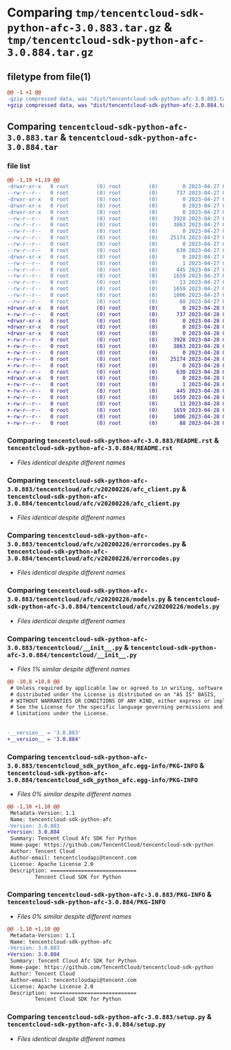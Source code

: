 # Comparing `tmp/tencentcloud-sdk-python-afc-3.0.883.tar.gz` & `tmp/tencentcloud-sdk-python-afc-3.0.884.tar.gz`

## filetype from file(1)

```diff
@@ -1 +1 @@
-gzip compressed data, was "dist/tencentcloud-sdk-python-afc-3.0.883.tar", last modified: Thu Apr 27 00:15:35 2023, max compression
+gzip compressed data, was "dist/tencentcloud-sdk-python-afc-3.0.884.tar", last modified: Fri Apr 28 01:55:16 2023, max compression
```

## Comparing `tencentcloud-sdk-python-afc-3.0.883.tar` & `tencentcloud-sdk-python-afc-3.0.884.tar`

### file list

```diff
@@ -1,19 +1,19 @@
-drwxr-xr-x   0 root         (0) root         (0)        0 2023-04-27 00:15:35.000000 tencentcloud-sdk-python-afc-3.0.883/
--rw-r--r--   0 root         (0) root         (0)      737 2023-04-27 00:15:34.000000 tencentcloud-sdk-python-afc-3.0.883/README.rst
-drwxr-xr-x   0 root         (0) root         (0)        0 2023-04-27 00:15:35.000000 tencentcloud-sdk-python-afc-3.0.883/tencentcloud/
-drwxr-xr-x   0 root         (0) root         (0)        0 2023-04-27 00:15:35.000000 tencentcloud-sdk-python-afc-3.0.883/tencentcloud/afc/
-drwxr-xr-x   0 root         (0) root         (0)        0 2023-04-27 00:15:35.000000 tencentcloud-sdk-python-afc-3.0.883/tencentcloud/afc/v20200226/
--rw-r--r--   0 root         (0) root         (0)     3928 2023-04-27 00:15:34.000000 tencentcloud-sdk-python-afc-3.0.883/tencentcloud/afc/v20200226/afc_client.py
--rw-r--r--   0 root         (0) root         (0)     3863 2023-04-27 00:15:34.000000 tencentcloud-sdk-python-afc-3.0.883/tencentcloud/afc/v20200226/errorcodes.py
--rw-r--r--   0 root         (0) root         (0)        0 2023-04-27 00:15:34.000000 tencentcloud-sdk-python-afc-3.0.883/tencentcloud/afc/v20200226/__init__.py
--rw-r--r--   0 root         (0) root         (0)    25174 2023-04-27 00:15:34.000000 tencentcloud-sdk-python-afc-3.0.883/tencentcloud/afc/v20200226/models.py
--rw-r--r--   0 root         (0) root         (0)        0 2023-04-27 00:15:34.000000 tencentcloud-sdk-python-afc-3.0.883/tencentcloud/afc/__init__.py
--rw-r--r--   0 root         (0) root         (0)      630 2023-04-27 00:15:34.000000 tencentcloud-sdk-python-afc-3.0.883/tencentcloud/__init__.py
-drwxr-xr-x   0 root         (0) root         (0)        0 2023-04-27 00:15:35.000000 tencentcloud-sdk-python-afc-3.0.883/tencentcloud_sdk_python_afc.egg-info/
--rw-r--r--   0 root         (0) root         (0)        1 2023-04-27 00:15:35.000000 tencentcloud-sdk-python-afc-3.0.883/tencentcloud_sdk_python_afc.egg-info/dependency_links.txt
--rw-r--r--   0 root         (0) root         (0)      445 2023-04-27 00:15:35.000000 tencentcloud-sdk-python-afc-3.0.883/tencentcloud_sdk_python_afc.egg-info/SOURCES.txt
--rw-r--r--   0 root         (0) root         (0)     1659 2023-04-27 00:15:35.000000 tencentcloud-sdk-python-afc-3.0.883/tencentcloud_sdk_python_afc.egg-info/PKG-INFO
--rw-r--r--   0 root         (0) root         (0)       13 2023-04-27 00:15:35.000000 tencentcloud-sdk-python-afc-3.0.883/tencentcloud_sdk_python_afc.egg-info/top_level.txt
--rw-r--r--   0 root         (0) root         (0)     1659 2023-04-27 00:15:35.000000 tencentcloud-sdk-python-afc-3.0.883/PKG-INFO
--rw-r--r--   0 root         (0) root         (0)     1006 2023-04-27 00:15:34.000000 tencentcloud-sdk-python-afc-3.0.883/setup.py
--rw-r--r--   0 root         (0) root         (0)       88 2023-04-27 00:15:35.000000 tencentcloud-sdk-python-afc-3.0.883/setup.cfg
+drwxr-xr-x   0 root         (0) root         (0)        0 2023-04-28 01:55:16.000000 tencentcloud-sdk-python-afc-3.0.884/
+-rw-r--r--   0 root         (0) root         (0)      737 2023-04-28 01:55:16.000000 tencentcloud-sdk-python-afc-3.0.884/README.rst
+drwxr-xr-x   0 root         (0) root         (0)        0 2023-04-28 01:55:16.000000 tencentcloud-sdk-python-afc-3.0.884/tencentcloud/
+drwxr-xr-x   0 root         (0) root         (0)        0 2023-04-28 01:55:16.000000 tencentcloud-sdk-python-afc-3.0.884/tencentcloud/afc/
+drwxr-xr-x   0 root         (0) root         (0)        0 2023-04-28 01:55:16.000000 tencentcloud-sdk-python-afc-3.0.884/tencentcloud/afc/v20200226/
+-rw-r--r--   0 root         (0) root         (0)     3928 2023-04-28 01:55:16.000000 tencentcloud-sdk-python-afc-3.0.884/tencentcloud/afc/v20200226/afc_client.py
+-rw-r--r--   0 root         (0) root         (0)     3863 2023-04-28 01:55:16.000000 tencentcloud-sdk-python-afc-3.0.884/tencentcloud/afc/v20200226/errorcodes.py
+-rw-r--r--   0 root         (0) root         (0)        0 2023-04-28 01:55:16.000000 tencentcloud-sdk-python-afc-3.0.884/tencentcloud/afc/v20200226/__init__.py
+-rw-r--r--   0 root         (0) root         (0)    25174 2023-04-28 01:55:16.000000 tencentcloud-sdk-python-afc-3.0.884/tencentcloud/afc/v20200226/models.py
+-rw-r--r--   0 root         (0) root         (0)        0 2023-04-28 01:55:16.000000 tencentcloud-sdk-python-afc-3.0.884/tencentcloud/afc/__init__.py
+-rw-r--r--   0 root         (0) root         (0)      630 2023-04-28 01:55:16.000000 tencentcloud-sdk-python-afc-3.0.884/tencentcloud/__init__.py
+drwxr-xr-x   0 root         (0) root         (0)        0 2023-04-28 01:55:16.000000 tencentcloud-sdk-python-afc-3.0.884/tencentcloud_sdk_python_afc.egg-info/
+-rw-r--r--   0 root         (0) root         (0)        1 2023-04-28 01:55:16.000000 tencentcloud-sdk-python-afc-3.0.884/tencentcloud_sdk_python_afc.egg-info/dependency_links.txt
+-rw-r--r--   0 root         (0) root         (0)      445 2023-04-28 01:55:16.000000 tencentcloud-sdk-python-afc-3.0.884/tencentcloud_sdk_python_afc.egg-info/SOURCES.txt
+-rw-r--r--   0 root         (0) root         (0)     1659 2023-04-28 01:55:16.000000 tencentcloud-sdk-python-afc-3.0.884/tencentcloud_sdk_python_afc.egg-info/PKG-INFO
+-rw-r--r--   0 root         (0) root         (0)       13 2023-04-28 01:55:16.000000 tencentcloud-sdk-python-afc-3.0.884/tencentcloud_sdk_python_afc.egg-info/top_level.txt
+-rw-r--r--   0 root         (0) root         (0)     1659 2023-04-28 01:55:16.000000 tencentcloud-sdk-python-afc-3.0.884/PKG-INFO
+-rw-r--r--   0 root         (0) root         (0)     1006 2023-04-28 01:55:16.000000 tencentcloud-sdk-python-afc-3.0.884/setup.py
+-rw-r--r--   0 root         (0) root         (0)       88 2023-04-28 01:55:16.000000 tencentcloud-sdk-python-afc-3.0.884/setup.cfg
```

### Comparing `tencentcloud-sdk-python-afc-3.0.883/README.rst` & `tencentcloud-sdk-python-afc-3.0.884/README.rst`

 * *Files identical despite different names*

### Comparing `tencentcloud-sdk-python-afc-3.0.883/tencentcloud/afc/v20200226/afc_client.py` & `tencentcloud-sdk-python-afc-3.0.884/tencentcloud/afc/v20200226/afc_client.py`

 * *Files identical despite different names*

### Comparing `tencentcloud-sdk-python-afc-3.0.883/tencentcloud/afc/v20200226/errorcodes.py` & `tencentcloud-sdk-python-afc-3.0.884/tencentcloud/afc/v20200226/errorcodes.py`

 * *Files identical despite different names*

### Comparing `tencentcloud-sdk-python-afc-3.0.883/tencentcloud/afc/v20200226/models.py` & `tencentcloud-sdk-python-afc-3.0.884/tencentcloud/afc/v20200226/models.py`

 * *Files identical despite different names*

### Comparing `tencentcloud-sdk-python-afc-3.0.883/tencentcloud/__init__.py` & `tencentcloud-sdk-python-afc-3.0.884/tencentcloud/__init__.py`

 * *Files 1% similar despite different names*

```diff
@@ -10,8 +10,8 @@
 # Unless required by applicable law or agreed to in writing, software
 # distributed under the License is distributed on an "AS IS" BASIS,
 # WITHOUT WARRANTIES OR CONDITIONS OF ANY KIND, either express or implied.
 # See the License for the specific language governing permissions and
 # limitations under the License.
 
 
-__version__ = '3.0.883'
+__version__ = '3.0.884'
```

### Comparing `tencentcloud-sdk-python-afc-3.0.883/tencentcloud_sdk_python_afc.egg-info/PKG-INFO` & `tencentcloud-sdk-python-afc-3.0.884/tencentcloud_sdk_python_afc.egg-info/PKG-INFO`

 * *Files 0% similar despite different names*

```diff
@@ -1,10 +1,10 @@
 Metadata-Version: 1.1
 Name: tencentcloud-sdk-python-afc
-Version: 3.0.883
+Version: 3.0.884
 Summary: Tencent Cloud Afc SDK for Python
 Home-page: https://github.com/TencentCloud/tencentcloud-sdk-python
 Author: Tencent Cloud
 Author-email: tencentcloudapi@tencent.com
 License: Apache License 2.0
 Description: ============================
         Tencent Cloud SDK for Python
```

### Comparing `tencentcloud-sdk-python-afc-3.0.883/PKG-INFO` & `tencentcloud-sdk-python-afc-3.0.884/PKG-INFO`

 * *Files 0% similar despite different names*

```diff
@@ -1,10 +1,10 @@
 Metadata-Version: 1.1
 Name: tencentcloud-sdk-python-afc
-Version: 3.0.883
+Version: 3.0.884
 Summary: Tencent Cloud Afc SDK for Python
 Home-page: https://github.com/TencentCloud/tencentcloud-sdk-python
 Author: Tencent Cloud
 Author-email: tencentcloudapi@tencent.com
 License: Apache License 2.0
 Description: ============================
         Tencent Cloud SDK for Python
```

### Comparing `tencentcloud-sdk-python-afc-3.0.883/setup.py` & `tencentcloud-sdk-python-afc-3.0.884/setup.py`

 * *Files identical despite different names*

